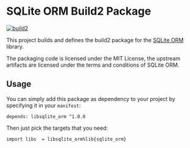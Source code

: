 # SQLite ORM Build2 Package

[![build2](https://github.com/build2-packaging/sqlite_orm/actions/workflows/build2.yml/badge.svg)](https://github.com/build2-packaging/sqlite_orm/actions/workflows/build2.yml)

This project builds and defines the build2 package for the [SQLite ORM](https://sqliteorm.com/) library.

The packaging code is licensed under the MIT License, the upstream artifacts are licensed under the terms and conditions of SQLite ORM.

## Usage

You can simply add this package as dependency to your project by specifying it in your `manifest`:

```
depends: libsqlite_orm ^1.0.0
```

Then just pick the targets that you need:

```
import libs  = libsqlite_orm%lib{sqlite_orm}
```
